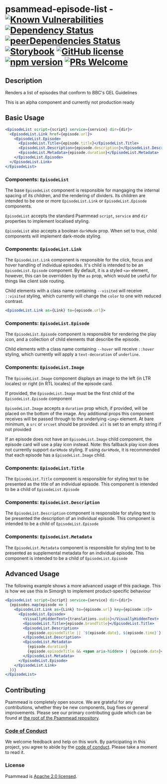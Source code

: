 # psammead-episode-list - [![Known Vulnerabilities](https://snyk.io/test/github/bbc/psammead/badge.svg?targetFile=packages%2Fcomponents%2Fpsammead-episode-list%2Fpackage.json)](https://snyk.io/test/github/bbc/psammead?targetFile=packages%2Fcomponents%2Fpsammead-episode-list%2Fpackage.json) [![Dependency Status](https://david-dm.org/bbc/psammead.svg?path=packages/components/psammead-episode-list)](https://david-dm.org/bbc/psammead?path=packages/components/psammead-episode-list) [![peerDependencies Status](https://david-dm.org/bbc/psammead/peer-status.svg?path=packages/components/psammead-episode-list)](https://david-dm.org/bbc/psammead?path=packages/components/psammead-episode-list&type=peer) [![Storybook](https://raw.githubusercontent.com/storybooks/brand/master/badge/badge-storybook.svg?sanitize=true)](https://bbc.github.io/psammead/?path=/story/figure--containing-image) [![GitHub license](https://img.shields.io/badge/license-Apache%202.0-blue.svg)](https://github.com/bbc/psammead/blob/latest/LICENSE) [![npm version](https://img.shields.io/npm/v/@bbc/psammead-episode-list.svg)](https://www.npmjs.com/package/@bbc/psammead-episode-list) [![PRs Welcome](https://img.shields.io/badge/PRs-welcome-brightgreen.svg)](https://github.com/bbc/psammead/blob/latest/CONTRIBUTING.md)

## Description

Renders a list of episodes that conform to BBC's GEL Guidelines

This is an alpha component and currently not production ready

## Basic Usage

```jsx
<EpisodeList script={script} service={service} dir={dir}>
  <EpisodeList.Link href={episode.url}>
    <EpisodeList.Episode>
      <EpisodeList.Title>{episode.title}</EpisodeList.Title>
      <EpisodeList.Description>{episode.description}</EpisodeList.Description>
      <EpisodeList.Metadata>{episode.duration}</EpisodeList.Metadata>
    </EpisodeList.Episode>
  </EpisodeList.Link>
</EpisodeList>
```

### Components: `EpisodeList`

The base `EpisodeList` component is responsible for mangaging the internal spacing of its children, and the rendering of dividers. Its children are intended to be one or more `EpisodeList.Link` or `EpisodeList.Episode` components.

`EpisodeList` accepts the standard Psammead `script`, `service` and `dir` properties to implement localised styling.

`EpisodeList` also accepts a boolean `darkMode` prop. When set to true, child components will implement dark-mode styling.

### Components: `EpisodeList.Link`

The `EpisodeList.Link` component is responsible for the click, focus and hover handling of individual episodes. It's child is intended to be an `EpisodeList.Episode` component. By default, it is a styled `<a>` element, however, this can be overridden by the `as` prop, which would be useful for things like client side routing.

Child elements with a class name containing `--visited` will receive `::visited` styling, which currently will change the `color` to one with reduced contrast.

```jsx
<EpisodeList.Link as={Link} to={episode.url}>
```

### Components: `EpisodeList.Episode`

The `EpisodeList.Episode` component is responsible for rendering the play icon, and a collection of child elements that describe the episode.

Child elements with a class name containing `--hover` will receive `::hover` styling, which currently will apply a `text-decoration` of `underline`.

### Components: `EpisodeList.Image`

The `EpisodeList.Image` component displays an image to the left (in LTR locales) or right (in RTL locales) of the episode card.

If provided, the `EpisodeList.Image` must be the first child of the `EpisodeList.Episode` component

`EpisodeList.Image` accepts a `duration` prop which, if provided, will be placed on the bottom of the image. Any additional props this component receives will be passed through to the underlying `<img>` element. At bare minimum, a `src` or `srcset` should be provided. `alt` is set to an empty string if not provided

If an episode does not have an `EpisodeList.Image` child component, the episode card will use a play icon instead. Note: this fallback play icon does not currently support `darkMode` styling. If using `darkMode`, it is recommended that each episode has a `EpisodeList.Image` child.

### Components: `EpisodeList.Title`

The `EpisodeList.Title` component is responsible for styling text to be presented as the title of an individual episode. This component is intended to be a child of `EpisodeList.Episode`

### Components: `EpisodeList.Description`

The `EpisodeList.Description` component is responsible for styling text to be presented the description of an individual episode. This component is intended to be a child of `EpisodeList.Episode`

### Components: `EpisodeList.Metadata`

The `EpisodeList.Metadata` component is responsible for styling text to be presented as supplemental metadata for an individual episode. This component is intended to be a child of `EpisodeList.Episode`

## Advanced Usage

The following example shows a more advanced usage of this package. This is how we use this in Simorgh to implement product-specific behaviour

```jsx
<EpisodeList script={script} service={service} dir={dir}>
  {episodes.map(episode => (
    <EpisodeList.Link as={Link} to={episode.url} key={episode.id}>
      <EpisodeList.Episode>
        <VisuallyHiddenText>{translations.audio}</VisuallyHiddenText>
        <EpisodeList.Title>{episode.brandTitle}</EpisodeList.Title>
        <EpisodeList.Description>
          {episode.episodeTitle || `${episode.date}, ${episode.time}`}
        </EpisodeList.Description>
        <EpisodeList.Metadata>
          {episode.duration}
          {episode.episodeTitle && <span aria-hidden> | {episode.date}</span>}
        </EpisodeList.Metadata>
      </EpisodeList.Episode>
    </EpisodeList.Link>
  ))}
</EpisodeList>
```

## Contributing

Psammead is completely open source. We are grateful for any contributions, whether they be new components, bug fixes or general improvements. Please see our primary contributing guide which can be found at [the root of the Psammead repository](https://github.com/bbc/psammead/blob/latest/CONTRIBUTING.md).

### [Code of Conduct](https://github.com/bbc/psammead/blob/latest/CODE_OF_CONDUCT.md)

We welcome feedback and help on this work. By participating in this project, you agree to abide by the [code of conduct](https://github.com/bbc/psammead/blob/latest/CODE_OF_CONDUCT.md). Please take a moment to read it.

### License

Psammead is [Apache 2.0 licensed](https://github.com/bbc/psammead/blob/latest/LICENSE).
